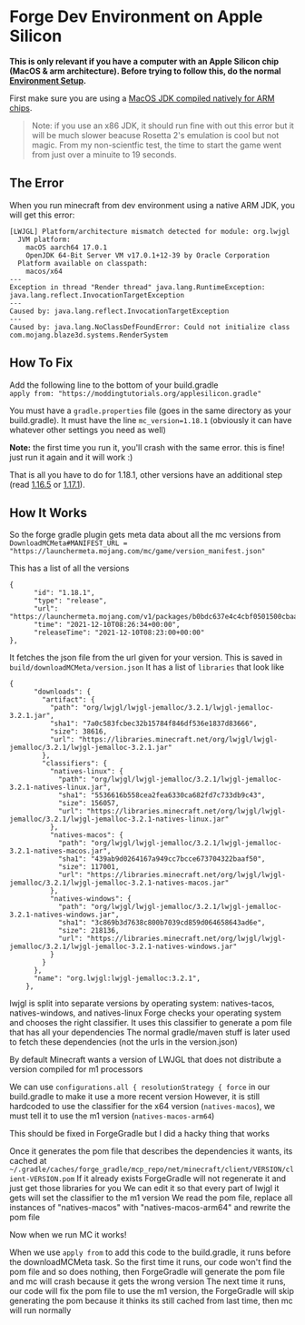 # Forge Dev Environment on Apple Silicon 

**This is only relevant if you have a computer with an Apple Silicon chip (MacOS & arm architecture). Before trying to follow this, do the normal [Environment Setup](environment-setup).**

First make sure you are using a [MacOS JDK compiled natively for ARM chips](https://www.azul.com/downloads/?os=macos&architecture=arm-64-bit&package=jdk).

> Note: if you use an x86 JDK, it should run fine with out this error but it will be much slower beacuse Rosetta 2's emulation is cool but not magic. From my non-scientfic test, the time to start the game went from just over a minuite to 19 seconds.

## The Error

When you run minecraft from dev environment using a native ARM JDK, you will get this error:

    [LWJGL] Platform/architecture mismatch detected for module: org.lwjgl
      JVM platform:
        macOS aarch64 17.0.1
        OpenJDK 64-Bit Server VM v17.0.1+12-39 by Oracle Corporation
      Platform available on classpath:
        macos/x64
    --- 
    Exception in thread "Render thread" java.lang.RuntimeException: java.lang.reflect.InvocationTargetException
    ---
    Caused by: java.lang.reflect.InvocationTargetException
    ---
    Caused by: java.lang.NoClassDefFoundError: Could not initialize class com.mojang.blaze3d.systems.RenderSystem	

## How To Fix

Add the following line to the bottom of your build.gradle  
`apply from: "https://moddingtutorials.org/applesilicon.gradle"`

You must have a `gradle.properties` file (goes in the same directory as your build.gradle).
It must have the line `mc_version=1.18.1` (obviously it can have whatever other settings you need as well)

**Note:** the first time you run it, you'll crash with the same error. this is fine! just run it again and it will work :)

That is all you have to do for 1.18.1, other versions have an additional step (read [1.16.5](/o16/m1) or [1.17.1](/o17/m1)).

## How It Works

So the forge gradle plugin gets meta data about all the mc versions from `DownloadMCMeta#MANIFEST_URL = "https://launchermeta.mojang.com/mc/game/version_manifest.json"`

This has a list of all the versions 

    {
          "id": "1.18.1",
          "type": "release",
          "url": "https://launchermeta.mojang.com/v1/packages/b0bdc637e4c4cbf0501500cbaad5a757b04848ed/1.18.1.json",
          "time": "2021-12-10T08:26:34+00:00",
          "releaseTime": "2021-12-10T08:23:00+00:00"
    },


  It fetches the json file from the url given for your version. 
  This is saved in `build/downloadMCMeta/version.json`
  It has a list of `libraries` that look like
    
    {
          "downloads": {
            "artifact": {
              "path": "org/lwjgl/lwjgl-jemalloc/3.2.1/lwjgl-jemalloc-3.2.1.jar",
              "sha1": "7a0c583fcbec32b15784f846df536e1837d83666",
              "size": 38616,
              "url": "https://libraries.minecraft.net/org/lwjgl/lwjgl-jemalloc/3.2.1/lwjgl-jemalloc-3.2.1.jar"
            },
            "classifiers": {
              "natives-linux": {
                "path": "org/lwjgl/lwjgl-jemalloc/3.2.1/lwjgl-jemalloc-3.2.1-natives-linux.jar",
                "sha1": "5536616b558cea2fea6330ca682fd7c733db9c43",
                "size": 156057,
                "url": "https://libraries.minecraft.net/org/lwjgl/lwjgl-jemalloc/3.2.1/lwjgl-jemalloc-3.2.1-natives-linux.jar"
              },
              "natives-macos": {
                "path": "org/lwjgl/lwjgl-jemalloc/3.2.1/lwjgl-jemalloc-3.2.1-natives-macos.jar",
                "sha1": "439ab9d0264167a949cc7bcce673704322baaf50",
                "size": 117001,
                "url": "https://libraries.minecraft.net/org/lwjgl/lwjgl-jemalloc/3.2.1/lwjgl-jemalloc-3.2.1-natives-macos.jar"
              },
              "natives-windows": {
                "path": "org/lwjgl/lwjgl-jemalloc/3.2.1/lwjgl-jemalloc-3.2.1-natives-windows.jar",
                "sha1": "3c869b3d7638c800b7039cd859d064658643ad6e",
                "size": 218136,
                "url": "https://libraries.minecraft.net/org/lwjgl/lwjgl-jemalloc/3.2.1/lwjgl-jemalloc-3.2.1-natives-windows.jar"
              }
            }
          },
          "name": "org.lwjgl:lwjgl-jemalloc:3.2.1",
        },

lwjgl is split into separate versions by operating system: natives-tacos, natives-windows, and natives-linux
Forge checks your operating system and chooses the right classifier.
It uses this classifier to generate a pom file that has all your dependencies
The normal gradle/maven stuff is later used to fetch these dependencies (not the urls in the version.json)

By default Minecraft wants a version of LWJGL that does not distribute a version compiled for m1 processors 

We can use `configurations.all { resolutionStrategy { force` in our build.gradle to make it use a more recent version
However, it is still hardcoded to use the classifier for the x64 version (`natives-macos`), we must tell it to use the m1 version (`natives-macos-arm64`)

This should be fixed in ForgeGradle but I did a hacky thing that works

Once it generates the pom file that describes the dependencies it wants, its cached at `~/.gradle/caches/forge_gradle/mcp_repo/net/minecraft/client/VERSION/client-VERSION.pom` 
If it already exists ForgeGradle will not regenerate it and just get those libraries for you
We can edit it so that every part of lwjgl it gets will set the classifier to the m1 version 
We read the pom file, replace all instances of "natives-macos" with "natives-macos-arm64" and rewrite the pom file

Now when we run MC it works!


When we use `apply from` to add this code to the build.gradle, it runs before the downloadMCMeta task. 
So the first time it runs, our code won't find the pom file and so does nothing, then ForgeGradle will generate the pom file and mc will crash because it gets the wrong version
The next time it runs, our code will fix the pom file to use the m1 version, the ForgeGradle will skip generating the pom because it thinks its still cached from last time, then mc will run normally 
